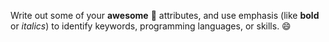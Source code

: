 Write out some of your **awesome** :tada: attributes, and use emphasis (like **bold** or *italics*) to identify keywords, programming languages, or skills.  :smile:
